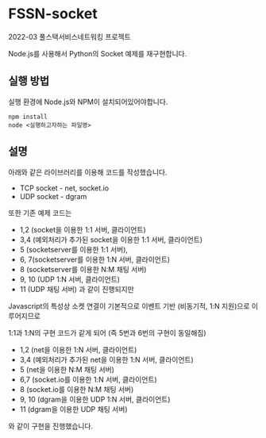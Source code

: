# FSSN-socket

2022-03 풀스택서비스네트워킹 프로젝트

Node.js를 사용해서 Python의 Socket 예제를 재구현합니다.

## 실행 방법

실행 환경에 Node.js와 NPM이 설치되어있어야합니다.

```
npm install
node <실행하고자하는 파일명>
```

## 설명

아래와 같은 라이브러리를 이용해 코드를 작성했습니다.

- TCP socket - net, socket.io
- UDP socket - dgram

또한 기존 예제 코드는

- 1,2 (socket을 이용한 1:1 서버, 클라이언트)
- 3,4 (예외처리가 추가된 socket을 이용한 1:1 서버, 클라이언트)
- 5 (socketserver를 이용한 1:1 서버),
- 6, 7(socketserver를 이용한 1:N 서버, 클라이언트)
- 8 (socketserver를 이용한 N:M 채팅 서버)
- 9, 10 (UDP 1:N 서버, 클라이언트)
- 11 (UDP 채팅 서버)
  과 같이 진행되지만

Javascript의 특성상 소켓 연결이 기본적으로 이벤트 기반 (비동기적, 1:N 지원)으로 이루어지므로

1:1과 1:N의 구현 코드가 같게 되어 (즉 5번과 6번의 구현이 동일해짐)

- 1,2 (net을 이용한 1:N 서버, 클라이언트)
- 3,4 (예외처리가 추가된 net을 이용한 1:N 서버, 클라이언트)
- 5 (net을 이용한 N:M 채팅 서버)
- 6,7 (socket.io를 이용한 1:N 서버, 클라이언트)
- 8 (socket.io를 이용한 N:M 채팅 서버)
- 9, 10 (dgram을 이용한 UDP 1:N 서버, 클라이언트)
- 11 (dgram을 이용한 UDP 채팅 서버)

와 같이 구현을 진행했습니다.
